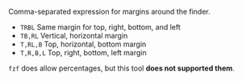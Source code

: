 Comma-separated expression for margins around the finder.

- `TRBL` Same margin for top, right, bottom, and left
- `TB,RL` Vertical, horizontal margin
- `T,RL,B` Top, horizontal, bottom margin
- `T,R,B,L` Top, right, bottom, left margin

`fzf` does allow percentages, but this tool **does not supported them**.
